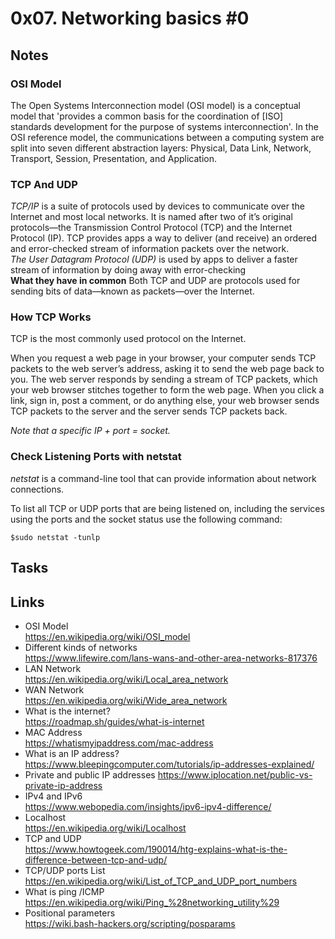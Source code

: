 # 0x07. Networking basics #0
## Notes
### OSI Model
The Open Systems Interconnection model (OSI model) is a conceptual model that 'provides a common basis for the coordination of [ISO] standards development for the purpose of systems interconnection'. In the OSI reference model, the communications between a computing system are split into seven different abstraction layers: Physical, Data Link, Network, Transport, Session, Presentation, and Application.  
### TCP And UDP
*TCP/IP* is a suite of protocols used by devices to communicate over the Internet and most local networks. It is named after two of it’s original protocols—the Transmission Control Protocol (TCP) and the Internet Protocol (IP). TCP provides apps a way to deliver (and receive) an ordered and error-checked stream of information packets over the network.   
*The User Datagram Protocol (UDP)* is used by apps to deliver a faster stream of information by doing away with error-checking   
**What they have in common**
Both TCP and UDP are protocols used for sending bits of data—known as packets—over the Internet.
### How TCP Works 
TCP is the most commonly used protocol on the Internet.   

When you request a web page in your browser, your computer sends TCP packets to the web server’s address, asking it to send the web page back to you. The web server responds by sending a stream of TCP packets, which your web browser stitches together to form the web page. When you click a link, sign in, post a comment, or do anything else, your web browser sends TCP packets to the server and the server sends TCP packets back.   

*Note that a specific IP + port = socket.*   

### Check Listening Ports with netstat
*netstat* is a command-line tool that can provide information about network connections.  

To list all TCP or UDP ports that are being listened on, including the services using the ports and the socket status use the following command:   

    $sudo netstat -tunlp  
    

## Tasks
## Links 
+ OSI Model   
https://en.wikipedia.org/wiki/OSI_model   
+ Different kinds of networks   
https://www.lifewire.com/lans-wans-and-other-area-networks-817376   
+ LAN Network    
https://en.wikipedia.org/wiki/Local_area_network   
+ WAN Network   
https://en.wikipedia.org/wiki/Wide_area_network   
+ What is the internet?   
https://roadmap.sh/guides/what-is-internet   
+ MAC Address   
https://whatismyipaddress.com/mac-address   
+ What is an IP address?   
https://www.bleepingcomputer.com/tutorials/ip-addresses-explained/   
+ Private and public IP addresses 
https://www.iplocation.net/public-vs-private-ip-address   
+ IPv4 and IPv6   
https://www.webopedia.com/insights/ipv6-ipv4-difference/   
+ Localhost   
https://en.wikipedia.org/wiki/Localhost  
+ TCP and UDP  
https://www.howtogeek.com/190014/htg-explains-what-is-the-difference-between-tcp-and-udp/  
+ TCP/UDP ports List   
https://en.wikipedia.org/wiki/List_of_TCP_and_UDP_port_numbers   
+ What is ping /ICMP   
https://en.wikipedia.org/wiki/Ping_%28networking_utility%29   
+ Positional parameters   
https://wiki.bash-hackers.org/scripting/posparams   